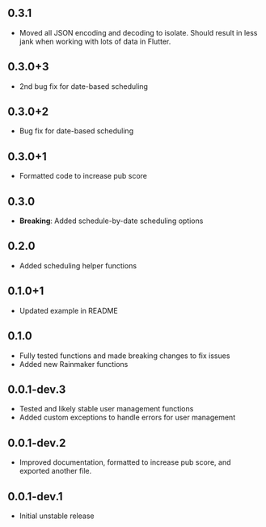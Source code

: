 ## 0.3.1

- Moved all JSON encoding and decoding to isolate. Should result in less jank when working with lots of data in Flutter.

## 0.3.0+3

- 2nd bug fix for date-based scheduling

## 0.3.0+2

- Bug fix for date-based scheduling

## 0.3.0+1

- Formatted code to increase pub score

## 0.3.0

- **Breaking**: Added schedule-by-date scheduling options

## 0.2.0

- Added scheduling helper functions

## 0.1.0+1

- Updated example in README

## 0.1.0

- Fully tested functions and made breaking changes to fix issues
- Added new Rainmaker functions

## 0.0.1-dev.3

- Tested and likely stable user management functions
- Added custom exceptions to handle errors for user management

## 0.0.1-dev.2

- Improved documentation, formatted to increase pub score, and exported another file.
## 0.0.1-dev.1

- Initial unstable release
